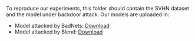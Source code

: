 To reproduce our experiments, this folder should contain the SVHN dataset and the model under backdoor attack. Our models are uploaded in:

* Model attacked by BadNets:  <a href="https://drive.google.com/file/d/1KCsQ1lqcHgfn-XuXmoD-_piI3XuHbZg2/view?usp=sharing" target="_blank">Download</a> 
* Model attacked by Blend:  <a href="https://drive.google.com/file/d/1KCsQ1lqcHgfn-XuXmoD-_piI3XuHbZg2/view?usp=sharing" target="_blank">Download</a> 
